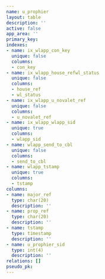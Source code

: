```yaml
---
name: u_prophier
layout: table
description: ''
active: false
app_area: ''
primary_key: 
indexes:
- name: ix_wlapp_con_key
  unique: false
  columns:
  - con_key
- name: ix_wlapp_house_refwl_status
  unique: false
  columns:
  - house_ref
  - wl_status
- name: ix_wlapp_u_novalet_ref
  unique: false
  columns:
  - u_novalet_ref
- name: ix_wlapp_wlapp_sid
  unique: true
  columns:
  - wlapp_sid
- name: wlapp_send_to_cbl
  unique: false
  columns:
  - send_to_cbl
- name: wlapp_tstamp
  unique: true
  columns:
  - tstamp
columns:
- name: major_ref
  type: char(20)
  description: ''
- name: prop_ref
  type: char(20)
  description: ''
- name: tstamp
  type: timestamp
  description: ''
- name: u_prophier_sid
  type: int(4)
  description: ''
relations: []
pseudo_pk: 
---
```


